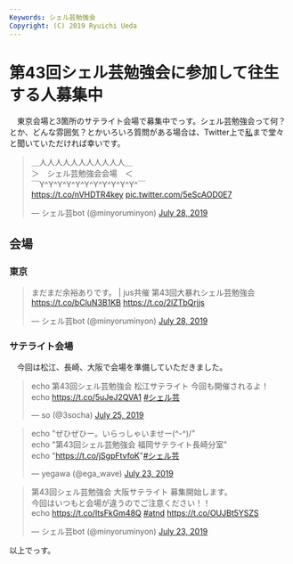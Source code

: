 ```yaml
---
Keywords: シェル芸勉強会
Copyright: (C) 2019 Ryuichi Ueda
---
```


# 第43回シェル芸勉強会に参加して往生する人募集中


　東京会場と3箇所のサテライト会場で募集中でっす。シェル芸勉強会って何？とか、どんな雰囲気？とかいろいろ質問がある場合は、Twitter上で[私](https://twitter.com/ryuichiueda)まで堂々と聞いていただければ幸いです。

<blockquote class="twitter-tweet" data-partner="tweetdeck"><p lang="ja" dir="ltr">＿人人人人人人人人人人人＿<br>＞　シェル芸勉強会会場　＜<br>￣Y^Y^Y^Y^Y^Y^Y^Y^Y^Y^Y^￣<br> <a href="https://t.co/nVHDTR4key">https://t.co/nVHDTR4key</a> <a href="https://t.co/5eScAOD0E7">pic.twitter.com/5eScAOD0E7</a></p>&mdash; シェル芸bot (@minyoruminyon) <a href="https://twitter.com/minyoruminyon/status/1155453999128051713?ref_src=twsrc%5Etfw">July 28, 2019</a></blockquote>
<script async src="https://platform.twitter.com/widgets.js" charset="utf-8"></script>

## 会場

### 東京

<blockquote class="twitter-tweet" data-partner="tweetdeck"><p lang="ja" dir="ltr">まだまだ余裕ありです。 | jus共催 第43回大暴れシェル芸勉強会 <a href="https://t.co/bCluN3B1KB">https://t.co/bCluN3B1KB</a> <a href="https://t.co/2lZTbQrjjs">https://t.co/2lZTbQrjjs</a></p>&mdash; シェル芸bot (@minyoruminyon) <a href="https://twitter.com/minyoruminyon/status/1155463038062882817?ref_src=twsrc%5Etfw">July 28, 2019</a></blockquote>
<script async src="https://platform.twitter.com/widgets.js" charset="utf-8"></script>

### サテライト会場

　今回は松江、長崎、大阪で会場を準備していただきました。


<blockquote class="twitter-tweet" data-partner="tweetdeck"><p lang="ja" dir="ltr">echo 第43回シェル芸勉強会 松江サテライト 今回も開催されるよ！<br>echo <a href="https://t.co/5uJeJ2QVA1">https://t.co/5uJeJ2QVA1</a> <a href="https://twitter.com/hashtag/%E3%82%B7%E3%82%A7%E3%83%AB%E8%8A%B8?src=hash&amp;ref_src=twsrc%5Etfw">#シェル芸</a></p>&mdash; so (@3socha) <a href="https://twitter.com/3socha/status/1154336767320870912?ref_src=twsrc%5Etfw">July 25, 2019</a></blockquote>
<script async src="https://platform.twitter.com/widgets.js" charset="utf-8"></script>


<blockquote class="twitter-tweet" data-partner="tweetdeck"><p lang="ja" dir="ltr">echo &quot;ぜひぜひー。いらっしゃいませー(^-^)/&quot;<br>echo &quot;第43回シェル芸勉強会 福岡サテライト長崎分室&quot;<br>echo &quot;<a href="https://t.co/jSgpFtvfoK">https://t.co/jSgpFtvfoK</a>&quot;<a href="https://twitter.com/hashtag/%E3%82%B7%E3%82%A7%E3%83%AB%E8%8A%B8?src=hash&amp;ref_src=twsrc%5Etfw">#シェル芸</a></p>&mdash; yegawa (@ega_wave) <a href="https://twitter.com/ega_wave/status/1153628329510969344?ref_src=twsrc%5Etfw">July 23, 2019</a></blockquote>
<script async src="https://platform.twitter.com/widgets.js" charset="utf-8"></script>


<blockquote class="twitter-tweet" data-partner="tweetdeck"><p lang="ja" dir="ltr">第43回シェル芸勉強会 大阪サテライト 募集開始します。<br>今回はいつもと会場が違うのでご注意ください！！ <br>echo <a href="https://t.co/ItsFkGm48Q">https://t.co/ItsFkGm48Q</a> <a href="https://twitter.com/hashtag/atnd?src=hash&amp;ref_src=twsrc%5Etfw">#atnd</a> <a href="https://t.co/OUJBt5YSZS">https://t.co/OUJBt5YSZS</a></p>&mdash; シェル芸bot (@minyoruminyon) <a href="https://twitter.com/minyoruminyon/status/1153543977187995648?ref_src=twsrc%5Etfw">July 23, 2019</a></blockquote>
<script async src="https://platform.twitter.com/widgets.js" charset="utf-8"></script>


以上でっす。
